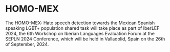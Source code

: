 # HOMO-MEX
The HOMO-MEX: Hate speech detection towards the Mexican Spanish speaking LGBT+ population shared task will take place as part of IberLEF 2024, the 6th Workshop on Iberian Languages Evaluation Forum at the SEPLN 2024 Conference, which will be held in Valladolid, Spain on the 26th of September, 2024.

